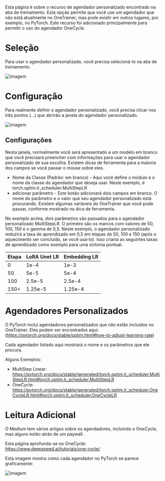 Esta página é sobre o recurso de agendador personalizado encontrado na aba de treinamento. Esta opção permite que você use um agendador que não está atualmente no OneTrainer, mas pode existir em outros lugares, por exemplo, no PyTorch. Este recurso foi adicionado principalmente para permitir o uso do agendador OneCycle.

# Seleção

Para usar o agendador personalizado, você precisa selecioná-lo na aba de treinamento.

![imagem](https://github.com/Nerogar/OneTrainer/assets/132208482/1e5d02c2-e629-4dec-b883-aa344c464f7f)

# Configuração

Para realmente definir o agendador personalizado, você precisa clicar nos três pontos (...) que abrirão a janela do agendador personalizado.

![imagem](https://github.com/Nerogar/OneTrainer/assets/132208482/3d465c19-a42c-4c66-b683-464cb169c737)

## Configurações

Nesta janela, normalmente você será apresentado a um modelo em branco que você precisará preencher com informações para usar o agendador personalizado de sua escolha. Existem dicas de ferramenta para a maioria dos campos se você passar o mouse sobre eles.

* Nome da Classe (Padrão: em branco) - Aqui você define o módulo e o nome da classe do agendador que deseja usar. Neste exemplo, é torch.optim.lr_scheduler.MultiStepLR
* adicionar parâmetro - Este botão adicionará dois campos em branco. O nome do parâmetro e o valor que seu agendador personalizado está procurando. Existem algumas variáveis do OneTrainer que você pode passar, conforme mostrado na dica de ferramenta.

No exemplo acima, dois parâmetros são passados para o agendador personalizado MultiStepLR. O primeiro são os marcos com valores de 50, 100, 150 e o gamma de 0,5. Neste exemplo, o agendador personalizado reduzirá a taxa de aprendizado em 0,5 em etapas de 50, 100 e 150 (após o aquecimento ser concluído, se você usá-lo).
Isso criaria as seguintes taxas de aprendizado como exemplo para uma sintonia pontual.

| Etapa | LoRA Unet LR | Embedding LR  |
|-------|--------------|---------------|
| 0     | 1e-4         | 1e-3          |
| 50    | 5e-5         | 5e-4          |
| 100   | 2.5e-5       | 2.5e-4        |
| 150+  | 1.25e-5      | 1.25e-4       |

# Agendadores Personalizados

O PyTorch inclui agendadores personalizados que não estão incluídos no OneTrainer. Eles podem ser encontrados aqui: (https://pytorch.org/docs/stable/optim.html#how-to-adjust-learning-rate)

Cada agendador listado aqui mostrará o nome e os parâmetros que ele procura.

Alguns Exemplos:
* MultiStep Linear: https://pytorch.org/docs/stable/generated/torch.optim.lr_scheduler.MultiStepLR.html#torch.optim.lr_scheduler.MultiStepLR
* OneCycle: https://pytorch.org/docs/stable/generated/torch.optim.lr_scheduler.OneCycleLR.html#torch.optim.lr_scheduler.OneCycleLR

# Leitura Adicional
O Medium tem vários artigos sobre os agendadores, incluindo o OneCycle, mas alguns estão atrás de um paywall.

Esta página aprofunda-se no OneCycle: https://www.deepspeed.ai/tutorials/one-cycle/

Esta imagem mostra como cada agendador no PyTorch se parece graficamente:

![imagem](https://github.com/Nerogar/OneTrainer/assets/132208482/62788047-0fff-4d05-a95e-432e615d6947)
